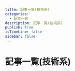 ```yaml
---
title: 記事一覧(技術系)
categories:
  - 記事一覧
description: 記事一覧(技術系)
publish: true
isTimeLine: false
sidebar: false
---
```

# 記事一覧(技術系)

<docsPostList rootDir="docs" />
